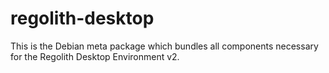 # regolith-desktop

This is the Debian meta package which bundles all components necessary for the Regolith Desktop Environment v2.

